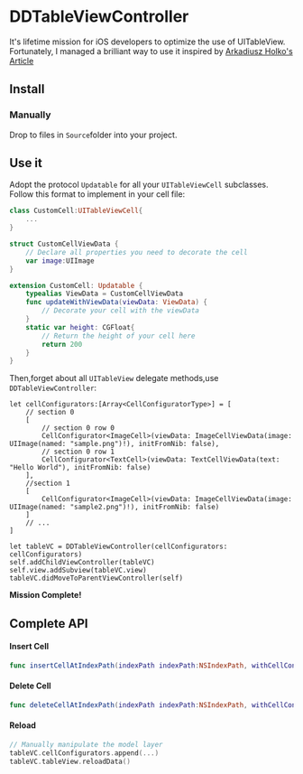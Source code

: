 # DDTableViewController


It's lifetime mission for iOS developers to optimize the use of UITableView. Fortunately, I managed a brilliant way to use it inspired by [Arkadiusz Holko's Article](http://holko.pl/2016/01/05/typed-table-view-controller/)

## Install

### Manually
Drop to files in `Source`folder into your project.


## Use it
Adopt the protocol `Updatable` for all your `UITableViewCell` subclasses. Follow this format to implement in your cell file:


```swift
class CustomCell:UITableViewCell{
    ...
}

struct CustomCellViewData {
    // Declare all properties you need to decorate the cell
    var image:UIImage
}

extension CustomCell: Updatable {
    typealias ViewData = CustomCellViewData
    func updateWithViewData(viewData: ViewData) {
        // Decorate your cell with the viewData
    }
    static var height: CGFloat{
        // Return the height of your cell here
        return 200
    }
}
```

Then,forget about all `UITableView` delegate methods,use `DDTableViewController`:

```
let cellConfigurators:[Array<CellConfiguratorType>] = [
    // section 0
    [
        // section 0 row 0
        CellConfigurator<ImageCell>(viewData: ImageCellViewData(image: UIImage(named: "sample.png")!), initFromNib: false),
        // section 0 row 1
        CellConfigurator<TextCell>(viewData: TextCellViewData(text: "Hello World"), initFromNib: false)
    ],
    //section 1
    [
        CellConfigurator<ImageCell>(viewData: ImageCellViewData(image: UIImage(named: "sample2.png")!), initFromNib: false)
    ]
    // ...
]

let tableVC = DDTableViewController(cellConfigurators: cellConfigurators)
self.addChildViewController(tableVC)
self.view.addSubview(tableVC.view)
tableVC.didMoveToParentViewController(self)
```


**Mission Complete!**


## Complete API

#### Insert Cell

```swift
func insertCellAtIndexPath(indexPath indexPath:NSIndexPath, withCellConfigurator cellConfigurator:CellConfiguratorType, RowAnimation animation:UITableViewRowAnimation)
```

#### Delete Cell

```swift
func deleteCellAtIndexPath(indexPath indexPath:NSIndexPath, withCellConfigurator cellConfigurator:CellConfiguratorType, withRowAnimation animation:UITableViewRowAnimation)
```

#### Reload

```swift
// Manually manipulate the model layer
tableVC.cellConfigurators.append(...)
tableVC.tableView.reloadData()
```

